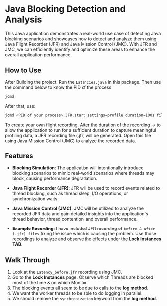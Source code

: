 # Java Blocking Detection and Analysis
This Java application demonstrates a real-world use case of detecting Java blocking scenarios and showcases how to detect and analyze them using Java Flight Recorder (JFR) and Java Mission Control (JMC).
With JFR and JMC, we can efficiently identify and optimize these areas to enhance the overall application performance.

## How to Use

After Building the project. Run the ``Latencies.java`` in this package.
Then use the command below to know the PID of the process
```bash
jcmd
```
After that, use:
```bash
jcmd <PID of your process> JFR.start settings=profile duration=100s filename=<PATH>
```
To create your own flight recording. After the duration of the recording -> to allow the application to run for a sufficient duration to capture meaningful profiling data, a JFR recording file (.jfr) will be generated. Open this file using Java Mission Control (JMC) to analyze the recorded data.
## Features
* **Blocking Simulation**: The application will intentionally introduce blocking scenarios to mimic real-world scenarios where threads may block, causing performance degradation.

* **Java Flight Recorder (JFR)**: JFR will be used to record events related to thread blocking, such as thread sleep, I/O operations, or synchronization waits.

* **Java Mission Control (JMC)**: JMC will be utilized to analyze the recorded JFR data and gain detailed insights into the application's thread behavior, thread contention, and overall performance.
* **Example Recording**: I have included JFR recording of ``before & after (.jfr) files`` fixing the issue which is causing the problem. Use those recordings to analyze and observe the effects under the **Lock Instances TAB**.

## Walk Through

1. Look at the ``Latency_before.jfr`` recording using JMC.
2. Go to the **Lock Instances** page. Observe which Threads are blocked most of the time & on which Monitor.
3. The blocking events all seem to be due to calls to the **log method**.
4. We want the worker threads to be able to do logging in parallel.
5. We should remove the ``synchronization`` keyword from the **log method**.
